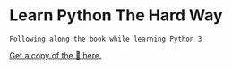 # Learn Python The Hard Way

``Following along the book while learning Python 3``

[Get a copy of the :book: here.](https://learnpythonthehardway.org/book/)